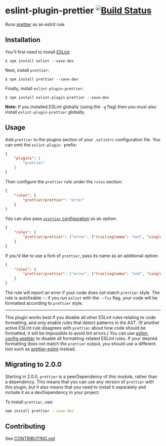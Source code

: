 # eslint-plugin-prettier [![Build Status](https://travis-ci.org/not-an-aardvark/eslint-plugin-prettier.svg?branch=master)](https://travis-ci.org/not-an-aardvark/eslint-plugin-prettier)

Runs [prettier](https://github.com/jlongster/prettier) as an eslint rule

## Installation

You'll first need to install [ESLint](http://eslint.org):

```
$ npm install eslint --save-dev
```

Next, install `prettier`:

```
$ npm install prettier --save-dev
```

Finally, install `eslint-plugin-prettier`:

```
$ npm install eslint-plugin-prettier --save-dev
```

**Note:** If you installed ESLint globally (using the `-g` flag) then you must also install `eslint-plugin-prettier` globally.

## Usage

Add `prettier` to the plugins section of your `.eslintrc` configuration file. You can omit the `eslint-plugin-` prefix:

```json
{
    "plugins": [
        "prettier"
    ]
}
```


Then configure the `prettier` rule under the `rules` section:

```json
{
    "rules": {
        "prettier/prettier": "error"
    }
}
```

You can also pass [`prettier` configuration](https://github.com/prettier/prettier#api) as an option:

```json
{
    "rules": {
        "prettier/prettier": ["error", {"trailingComma": "es5", "singleQuote": true}]
    }
}
```

If you'd like to use a fork of `prettier`, pass its name as an additional option:

```json
{
    "rules": {
        "prettier/prettier": ["error", {"trailingComma": "es5", "singleQuote": true}, "prettier-miscellaneous"]
    }
}
```

The rule will report an error if your code does not match `prettier` style. The rule is autofixable -- if you run `eslint` with the `--fix` flag, your code will be formatted according to `prettier` style.

---

This plugin works best if you disable all other ESLint rules relating to code formatting, and only enable rules that detect patterns in the AST. (If another active ESLint rule disagrees with `prettier` about how code should be formatted, it will be impossible to avoid lint errors.) You can use [eslint-config-prettier](https://github.com/lydell/eslint-config-prettier) to disable all formatting-related ESLint rules. If your desired formatting does not match the `prettier` output, you should use a different tool such as [prettier-eslint](https://github.com/kentcdodds/prettier-eslint) instead.

## Migrating to 2.0.0

Starting in 2.0.0, `prettier` is a peerDependency of this module, rather than a dependency. This means that you can use any version of `prettier` with this plugin, but it also means that you need to install it separately and include it as a devDependency in your project.

To install `prettier`, use:

```bash
npm install prettier --save-dev
```

## Contributing

See [CONTRIBUTING.md](https://github.com/not-an-aardvark/eslint-plugin-prettier/blob/master/CONTRIBUTING.md)
